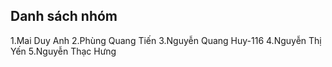 ## Danh sách nhóm
1.Mai Duy Anh 
2.Phùng Quang Tiến
3.Nguyễn Quang Huy-116
4.Nguyễn Thị Yến
5.Nguyễn Thạc Hưng